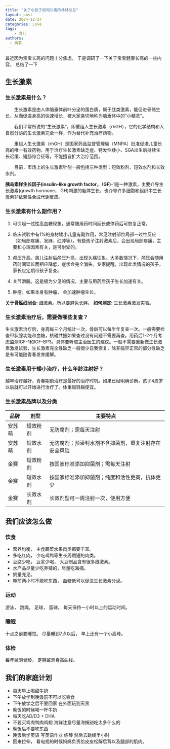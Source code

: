 ```yaml
---
title: "关于小孩子如何长高的林林总总"
layout: post
date: 2024-12-27
categories: Love
tags:
    - 育儿
authors: 
  - 桃慕
---
```

最近因为宝宝长高的问题十分焦虑， 于是调研了一下关于宝宝健康长高的一些内容， 总结了一下
## 生长激素

### 生长激素是什么？

　　生长激素是由人体脑垂体前叶分泌的蛋白质，属于肽类激素，能促进骨骼生长，从而促进身高的快速增长，被大家亲切地称为脑垂体中的“小精灵”。　　

　　我们平常所说的“生长激素”，即重组人生长激素（rhGH），它的化学结构和人自然分泌的生长激素完全一样，作为替代补充治疗药物。

　　重组人生长激素（rhGH）是国家药品监督管理局（MNPA）批准促进儿童长高的唯一有效药物，用于治疗生长激素缺乏症、特发性矮小、SGA出生后持续生长迟缓、短肠综合征等，不能擅自扩大治疗范围。

　　目前，市场上的生长激素针剂一般包括三种类型：短效粉剂、短效水剂和长效水剂。

 **胰岛素样生长因子(insulin-like growth factor， IGF)**-1是一种激素，主要介导生长激素(growth hormone， GH)刺激的躯体生长，也介导许多细胞和组织中生长激素非依赖性合成代谢反应。
### 生长激素有什么副作用？
1. 可引起一过性高血糖现象，通常随用药时间延长或停药后可恢复正常。

2. 临床试验中有1%的身材矮小儿童有副作用，常见注射部位局部一过性反应（如局部疼痛、发麻、红肿等）。有些孩子注射激素后，会出现局部疼痛，主要和心理因素有关，是可耐受的。

3. 颅压升高。患儿注射后颅压升高，出现头痛征象。大多数情况下，颅压会随用药时间延长而相应降低，症状会完全消失。专家提醒，出现此类情况的孩子，家长应定期带孩子复查。

4. 关节滑脱。这是极为少见的情况，主要与用药后孩子生长加速有关。
5. 肿瘤。如果本身有肿瘤， 会加速肿瘤生长。

**关于骨骺线闭合:** 雌激素。所以要避免长胖。
**如何测定:** 生长激素激发实验。

### 生长激素治疗后，需要做哪些复查？

生长激素治疗后，身高每三个月统计一次，骨龄可以每半年复查一次。一般需要检查甲状腺功能和血糖，核磁共振如果查过没有问题不需要再查。用药后1-2个月考虑监测IGF-1和IGF-BP3。具体要听取主治医生的建议。一般不需要重新做生长激素激发试验，生长激素完全性缺乏一般很少自我恢复，除非临界正常的部分性缺乏是有可能随青春发育缓解。

### 生长激素用于矮小治疗，什么年龄注射好？

越早治疗越好，青春期前治疗是最好的治疗时机。如果已经明确诊断，孩子4周岁以后就可以开始进行治疗了。体重越轻越便宜。

### 生长激素品牌以及分类


<table>
  <thead>
    <tr>
      <th>品牌</th>
      <th>剂型</th>
      <th>主要特点</th>
    </tr>
  </thead>
  <tbody>
    <tr>
      <td>安苏萌</td>
      <td>短效粉剂</td>
      <td>无防腐剂；需每天注射</td>
    </tr>
    <tr>
      <td>安苏萌</td>
      <td>短效水剂</td>
      <td>无防腐剂；预灌封水剂不含抑菌剂，重复注射存在安全风险</td>
    </tr>
    <tr>
      <td>金赛</td>
      <td>短效粉剂</td>
      <td>按国家标准添加抑菌剂；需每天注射</td>
    </tr>
    <tr>
      <td>金赛</td>
      <td>短效水剂</td>
      <td>按国家标准添加抑菌剂；纯度和活性更高，抗体更少</td>
    </tr>
    <tr>
      <td>金赛</td>
      <td>长效水剂</td>
      <td>长效剂型可一周注射一次，使用方便</td>
    </tr>
  </tbody>
</table>

## 我们应该怎么做
### 饮食
* 营养均衡， 主食蔬菜水果肉类都要丰富。
* 多吃红肉， 少吃鸡鸭等生长周期短的肉类。
* 豆腐少吃， 豆浆少喝， 大豆制品含有很多雌激素。
* 水产品尽量少吃养殖的，尽量吃海捕。
* 奶量充足。
* 睡前两小时不能吃东西， 血糖低可以促进生长激素分泌。

### 运动
游泳， 跳绳， 足球， 篮球。 每天保持一小时以上的运动时间。

### 睡眠
十点之前要睡觉。 尽量睡到7点以后， 早上还有一个小高峰。

### 体检
每年监测骨龄。
定期监测身高曲线。


## 我们的家庭计划
* 每天早上喝甜牛奶
* 下午放学到晚饭前不可以吃零食
* 下午放学之后不要回家 在外面玩到天黑
* 晚饭的时候喝一杯牛奶
* 每天吃AD/D3 + DHA
* 不要买鸡肉鸭肉鸡翅 海鲜注意尽量海捕别吃太多什么的
* 晚饭后不要吃东西
* 晚饭后学英语 写英语作业 练琴 然后去跳绳半小时
* 回来拉伸， 看电视的时候妈妈负责给皮皮松解后背以及腿部的肌肉。